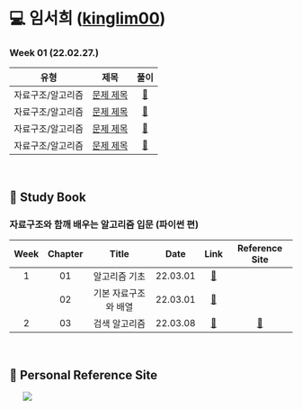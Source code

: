 # 💻 임서희 ([kinglim00](github.com/kinglim00))
### Week 01 (22.02.27.)
| 유형 | 제목 | 풀이 |
| :---: | :---: | :---: |
| 자료구조/알고리즘 | <a href="">문제 제목</a>  | <a href="">🔗</a> |
| 자료구조/알고리즘 | <a href="">문제 제목</a>  | <a href="">🔗</a> |
| 자료구조/알고리즘 | <a href="">문제 제목</a>  | <a href="">🔗</a> |
| 자료구조/알고리즘 | <a href="">문제 제목</a>  | <a href="">🔗</a> |

<br>

## 📍 Study Book
### 자료구조와 함깨 배우는 알고리즘 입문 (파이썬 편)
| Week | Chapter | Title | Date | Link | Reference Site |
| :---: | :---: | :---: | :---: | :---: | :---: |
| 1 | 01 | 알고리즘 기초 | 22.03.01 | <a href="https://github.com/b1urrrr/Algorithm-Study/tree/main/%EC%9E%84%EC%84%9C%ED%9D%AC/%EA%B5%90%EC%9E%AC/%EC%9E%90%EB%A3%8C%EA%B5%AC%EC%A1%B0%EC%99%80%20%ED%95%A8%EA%BB%98%20%EB%B0%B0%EC%9A%B0%EB%8A%94%20%EC%95%8C%EA%B3%A0%EB%A6%AC%EC%A6%98%20%EC%9E%85%EB%AC%B8/chap01">🔗</a> |  |
|  | 02 | 기본 자료구조와 배열 | 22.03.01 | <a href="https://github.com/b1urrrr/Algorithm-Study/tree/main/%EC%9E%84%EC%84%9C%ED%9D%AC/%EA%B5%90%EC%9E%AC/%EC%9E%90%EB%A3%8C%EA%B5%AC%EC%A1%B0%EC%99%80%20%ED%95%A8%EA%BB%98%20%EB%B0%B0%EC%9A%B0%EB%8A%94%20%EC%95%8C%EA%B3%A0%EB%A6%AC%EC%A6%98%20%EC%9E%85%EB%AC%B8/chap02">🔗</a> |  |
| 2 | 03 | 검색 알고리즘 | 22.03.08 | <a href="">🔗</a> | <a href="">:bookmark:</a> |

<br>

## 📍 Personal Reference Site
&nbsp;&nbsp;&nbsp;&nbsp;&nbsp; <a href="https://blog.naver.com/tldtodthd52/222660514834"><img src="https://img.shields.io/badge/Naver-03C75A?style=for-the-badge&logo=naver&logoColor=white"></a>
